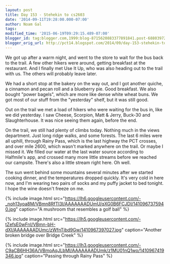 ```yaml
---
layout: post
title: Day 153 - Stehekin to cs2603
date: '2014-09-11T19:28:00.000-07:00'
author: Noam Gal
tags:
modified_time: '2015-06-19T09:29:15.489-07:00'
blogger_id: tag:blogger.com,1999:blog-8715620883377891841.post-688039723462818694
blogger_orig_url: http://pct14.blogspot.com/2014/09/day-153-stehekin-to-cs2603.html
---
```

We got up after a warm night, and went to the store to wait for the bus back to the trail. A few other hikers were around, getting breakfast at the restaurant. And I finally met Use It Up, who was also heading out to the trail with us. The others will probably leave later.

We had a short stop at the bakery on the way out, and I got another quiche, a cinnamon and pecan roll and a blueberry pie. Good breakfast. We also bought "power bagels", which are more like dense white wheat buns. We got most of our stuff from the "yesterday" shelf, but it was still good.

Out on the trail we met a load of hikers who were waiting for the bus in, like we did yesterday. I saw Cheese, Scorpion, Matt & Jerry, Buck-30 and Slaughterhouse. It was nice seeing them again, before the end.

On the trail, we still had plenty of climbs today. Nothing much in the views department. Just long ridge walks, and some forests. The last 6 miles were all uphill, through Rainy Pass, which is the last highway the PCT crosses, and over mile 2600, which wasn't marked anywhere on the trail. Or maybe I missed it. We filled our water at the last water source according to Halfmile's app, and crossed many more little streams before we reached our campsite. There's also a little stream right here. Oh well.

The sun went behind some mountains several minutes after we started cooking dinner, and the temperatures dropped quickly. It's very cold in here now, and I'm wearing two pairs of socks and my puffy jacket to bed tonight. I hope the wine doesn't freeze on me.

{% include image.html src="https://lh6.googleusercontent.com/-_noh13yoa8M/VBmn8RfTI3I/AAAAAAADUmU/qXG0B6FCJDI/1410967375940.jpg" caption="A mushroom that resembles a golf ball" %}

{% include image.html src="https://lh5.googleusercontent.com/-tZefsE0wFnI/VBmn-bH-dXI/AAAAAAADUmc/zWfnTibd9Gw/1410967397027.jpg" caption="Another broken bridge over Bridge Creek" %}

{% include image.html src="https://lh3.googleusercontent.com/-C9aCB6HH36A/VBmoAqJLbMI/AAAAAAADUmk/z1MU01nQ1wo/1410967419346.jpg" caption="Passing through Rainy Pass" %}

